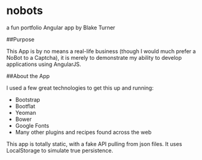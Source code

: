 nobots
======

a fun portfolio Angular app by Blake Turner

##Purpose

This App is by no means a real-life business (though I would much prefer a NoBot to a Captcha), it is merely to demonstrate my ability to develop applications using AngularJS.

##About the App

I used a few great technologies to get this up and running:

- Bootstrap
- Bootflat
- Yeoman
- Bower
- Google Fonts
- Many other plugins and recipes found across the web

This app is totally static, with a fake API pulling from json files. It uses LocalStorage to simulate true persistence.
